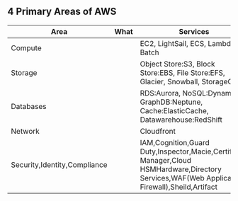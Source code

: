 ## 4 Primary Areas of AWS

|Area|What|Services|
|---|---|---|
|Compute||EC2, LightSail, ECS, Lambda, Batch|
|Storage||Object Store:S3, Block Store:EBS, File Store:EFS, Glacier, Snowball, StorageGW|
|Databases||RDS:Aurora, NoSQL:DynamoDB, GraphDB:Neptune, Cache:ElasticCache, Datawarehouse:RedShift|
|Network||Cloudfront|
|Security,Identity,Compliance||IAM,Cognition,Guard Duty,Inspector,Macie,Certificate Manager,Cloud HSMHardware,Directory Services,WAF(Web Application Firewall),Sheild,Artifact|

